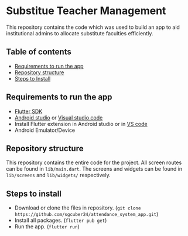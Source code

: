 # Substitue Teacher Management

This repository contains the code which was used to build an app to aid institutional admins to allocate substitute faculties efficiently.

## Table of contents

- [Requirements to run the app](#requirements)
- [Repository structure](#repository-structure)
- [Steps to Install](#steps)

## <a name="requirements"></a>Requirements to run the app

- [Flutter SDK](https://flutter.dev/docs/get-started/install)
- [Android studio](https://developer.android.com/studio/install) or [Visual studio code](https://code.visualstudio.com/download)
- Install Flutter extension in Android studio or in [VS code](https://marketplace.visualstudio.com/items?itemName=Dart-Code.flutter)
- Android Emulator/Device

## <a name="repository-structure"></a>Repository structure

This repository contains the entire code for the project. All screen routes can be found in `lib/main.dart`. The screens and widgets can be found in `lib/screens` and `lib/widgets/` respectively.

## <a name="steps"></a>Steps to install

- Download or clone the files in repository. (`git clone https://github.com/sgcuber24/attendance_system_app.git`)
- Install all packages. (`flutter pub get`)
- Run the app. (`flutter run`)
